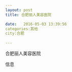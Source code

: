 ```yaml
--- 
layout: post 
title: 合肥丽人美容医院

date:   2016-05-03 13:39:56 
categories:其他  
city:合肥
  
--- 
```

   
合肥丽人美容医院

信息

